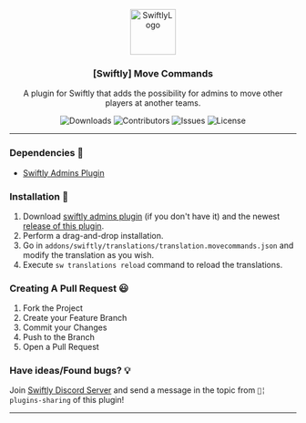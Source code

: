 <p align="center">
  <a href="https://github.com/swiftly-solution/swiftly_movecommands">
    <img src="https://cdn.swiftlycs2.net/swiftly-logo.png" alt="SwiftlyLogo" width="80" height="80">
  </a>

  <h3 align="center">[Swiftly] Move Commands</h3>

  <p align="center">
    A plugin for Swiftly that adds the possibility for admins to move other players at another teams.
    <br/>
  </p>
</p>

<p align="center">
  <img src="https://img.shields.io/github/downloads/swiftly-solution/swiftly_movecommands/total" alt="Downloads"> 
  <img src="https://img.shields.io/github/contributors/swiftly-solution/swiftly_movecommands?color=dark-green" alt="Contributors">
  <img src="https://img.shields.io/github/issues/swiftly-solution/swiftly_movecommands" alt="Issues">
  <img src="https://img.shields.io/github/license/swiftly-solution/swiftly_movecommands" alt="License">
</p>

---

### Dependencies 📃

- [Swiftly Admins Plugin](https://github.com/swiftly-solution/swiftly_admins)

### Installation 👀

1. Download [swiftly admins plugin](https://github.com/swiftly-solution/swiftly_admins) (if you don't have it) and the newest [release of this plugin](https://github.com/swiftly-solution/swiftly_movecommands/releases).
2. Perform a drag-and-drop installation.
3. Go in `addons/swiftly/translations/translation.movecommands.json` and modify the translation as you wish.
4. Execute `sw translations reload` command to reload the translations.

### Creating A Pull Request 😃

1. Fork the Project
2. Create your Feature Branch
3. Commit your Changes
4. Push to the Branch
5. Open a Pull Request

### Have ideas/Found bugs? 💡
Join [Swiftly Discord Server](https://swiftlycs2.net/discord) and send a message in the topic from `📕╎ plugins-sharing` of this plugin!


---
